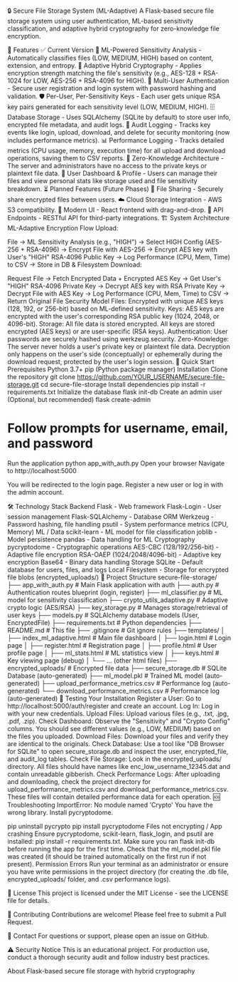 🔒 Secure File Storage System (ML-Adaptive)
A Flask-based secure file storage system using user authentication, ML-based sensitivity classification, and adaptive hybrid cryptography for zero-knowledge file encryption.

🌟 Features
✅ Current Version
🧠 ML-Powered Sensitivity Analysis - Automatically classifies files (LOW, MEDIUM, HIGH) based on content, extension, and entropy.
🔐 Adaptive Hybrid Cryptography - Applies encryption strength matching the file's sensitivity (e.g., AES-128 + RSA-1024 for LOW, AES-256 + RSA-4096 for HIGH).
👥 Multi-User Authentication - Secure user registration and login system with password hashing and validation.
🛡️ Per-User, Per-Sensitivity Keys - Each user gets unique RSA key pairs generated for each sensitivity level (LOW, MEDIUM, HIGH).
🗄️ Database Storage - Uses SQLAlchemy (SQLite by default) to store user info, encrypted file metadata, and audit logs.
🧾 Audit Logging - Tracks key events like login, upload, download, and delete for security monitoring (now includes performance metrics).
📊 Performance Logging - Tracks detailed metrics (CPU usage, memory, execution time) for all upload and download operations, saving them to CSV reports.
🔑 Zero-Knowledge Architecture - The server and administrators have no access to the private keys or plaintext file data.
📁 User Dashboard & Profile - Users can manage their files and view personal stats like storage used and file sensitivity breakdown.
⏳ Planned Features (Future Phases)
🤝 File Sharing - Securely share encrypted files between users.
☁️ Cloud Storage Integration - AWS S3 compatibility.
📱 Modern UI - React frontend with drag-and-drop.
🔗 API Endpoints - RESTful API for third-party integrations.
🏗️ System Architecture
ML-Adaptive Encryption Flow
Upload:

File → ML Sensitivity Analysis (e.g., "HIGH")
     → Select HIGH Config (AES-256 + RSA-4096)
     → Encrypt File with AES-256
     → Encrypt AES key with User's "HIGH" RSA-4096 Public Key
     → Log Performance (CPU, Mem, Time) to CSV
     → Store in DB & Filesystem
Download:

Request File
     → Fetch Encrypted Data + Encrypted AES Key
     → Get User's "HIGH" RSA-4096 Private Key
     → Decrypt AES key with RSA Private Key
     → Decrypt File with AES Key
     → Log Performance (CPU, Mem, Time) to CSV
     → Return Original File
Security Model
Files: Encrypted with unique AES keys (128, 192, or 256-bit) based on ML-defined sensitivity.
Keys: AES keys are encrypted with the user's corresponding RSA public key (1024, 2048, or 4096-bit).
Storage: All file data is stored encrypted. All keys are stored encrypted (AES keys) or are user-specific (RSA keys).
Authentication: User passwords are securely hashed using werkzeug.security.
Zero-Knowledge: The server never holds a user's private key or plaintext file data. Decryption only happens on the user's side (conceptually) or ephemerally during the download request, protected by the user's login session.
🚀 Quick Start
Prerequisites
Python 3.7+
pip (Python package manager)
Installation
Clone the repository
git clone https://github.com/YOUR_USERNAME/secure-file-storage.git
cd secure-file-storage
Install dependencies
pip install -r requirements.txt
Initialize the database
flask init-db
Create an admin user (Optional, but recommended)
flask create-admin
# Follow prompts for username, email, and password
Run the application
python app_with_auth.py
Open your browser
Navigate to http://localhost:5000

You will be redirected to the login page. Register a new user or log in with the admin account.

🛠️ Technology Stack
Backend
Flask - Web framework
Flask-Login - User session management
Flask-SQLAlchemy - Database ORM
Werkzeug - Password hashing, file handling
psutil - System performance metrics (CPU, Memory)
ML / Data
scikit-learn - ML model for file classification
joblib - Model persistence
pandas - Data handling for ML
Cryptography
pycryptodome - Cryptographic operations
AES-CBC (128/192/256-bit) - Adaptive file encryption
RSA-OAEP (1024/2048/4096-bit) - Adaptive key encryption
Base64 - Binary data handling
Storage
SQLite - Default database for users, files, and logs
Local Filesystem - Storage for encrypted file blobs (encrypted_uploads/)
📁 Project Structure
secure-file-storage/
├── app_with_auth.py          # Main Flask application with auth
├── auth.py                   # Authentication routes blueprint (login, register)
├── ml_classifier.py          # ML model for sensitivity classification
├── crypto_utils_adaptive.py  # Adaptive crypto logic (AES/RSA)
├── key_storage.py            # Manages storage/retrieval of user keys
├── models.py                 # SQLAlchemy database models (User, EncryptedFile)
├── requirements.txt          # Python dependencies
├── README.md                 # This file
├── .gitignore                # Git ignore rules
├── templates/
│   ├── index_ml_adaptive.html  # Main file dashboard
│   ├── login.html              # Login page
│   ├── register.html           # Registration page
│   ├── profile.html            # User profile page
│   ├── ml_stats.html           # ML statistics view
│   ├── keys.html               # Key viewing page (debug)
│   └── ... (other html files)
├── encrypted_uploads/        # Encrypted file data
├── secure_storage.db         # SQLite Database (auto-generated)
├── ml_model.pkl              # Trained ML model (auto-generated)
├── upload_performance_metrics.csv   # Performance log (auto-generated)
└── download_performance_metrics.csv # Performance log (auto-generated)
🧪 Testing Your Installation
Register a User: Go to http://localhost:5000/auth/register and create an account.
Log In: Log in with your new credentials.
Upload Files: Upload various files (e.g., .txt, .jpg, .pdf, .zip).
Check Dashboard: Observe the "Sensitivity" and "Crypto Config" columns. You should see different values (e.g., LOW, MEDIUM) based on the files you uploaded.
Download Files: Download your files and verify they are identical to the originals.
Check Database: Use a tool like "DB Browser for SQLite" to open secure_storage.db and inspect the user, encrypted_file, and audit_log tables.
Check File Storage: Look in the encrypted_uploads/ directory. All files should have names like enc_low_username_12345.dat and contain unreadable gibberish.
Check Performance Logs: After uploading and downloading, check the project directory for upload_performance_metrics.csv and download_performance_metrics.csv. These files will contain detailed performance data for each operation.
🆘 Troubleshooting
ImportError: No module named 'Crypto'
You have the wrong library. Install pycryptodome.

pip uninstall pycrypto
pip install pycryptodome
Files not encrypting / App crashing
Ensure pycryptodome, scikit-learn, flask_login, and psutil are installed: pip install -r requirements.txt.
Make sure you ran flask init-db before running the app for the first time.
Check that the ml_model.pkl file was created (it should be trained automatically on the first run if not present).
Permission Errors
Run your terminal as an administrator or ensure you have write permissions in the project directory (for creating the .db file, encrypted_uploads/ folder, and .csv performance logs).

📄 License
This project is licensed under the MIT License - see the LICENSE file for details.

👥 Contributing
Contributions are welcome! Please feel free to submit a Pull Request.

📧 Contact
For questions or support, please open an issue on GitHub.

⚠️ Security Notice
This is an educational project. For production use, conduct a thorough security audit and follow industry best practices.

About
Flask-based secure file storage with hybrid cryptography



